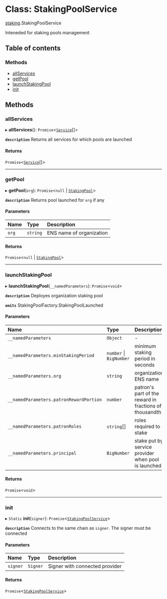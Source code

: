 # Class: StakingPoolService

[staking](../modules/staking.md).StakingPoolService

Inteneded for staking pools management

## Table of contents

### Methods

- [allServices](staking.StakingPoolService.md#allservices)
- [getPool](staking.StakingPoolService.md#getpool)
- [launchStakingPool](staking.StakingPoolService.md#launchstakingpool)
- [init](staking.StakingPoolService.md#init)

## Methods

### allServices

▸ **allServices**(): `Promise`<[`Service`](../modules/staking.md#service)[]\>

**`description`** Returns all services for which pools are launched

#### Returns

`Promise`<[`Service`](../modules/staking.md#service)[]\>

___

### getPool

▸ **getPool**(`org`): `Promise`<``null`` \| [`StakingPool`](staking.StakingPool.md)\>

**`description`** Returns pool launched for `org` if any

#### Parameters

| Name | Type | Description |
| :------ | :------ | :------ |
| `org` | `string` | ENS name of organization |

#### Returns

`Promise`<``null`` \| [`StakingPool`](staking.StakingPool.md)\>

___

### launchStakingPool

▸ **launchStakingPool**(`__namedParameters`): `Promise`<`void`\>

**`description`** Deployes organization staking pool

**`emits`** StakingPoolFactory.StakingPoolLaunched

#### Parameters

| Name | Type | Description |
| :------ | :------ | :------ |
| `__namedParameters` | `Object` | - |
| `__namedParameters.minStakingPeriod` | `number` \| `BigNumber` | minimum staking period in seconds |
| `__namedParameters.org` | `string` | organization ENS name |
| `__namedParameters.patronRewardPortion` | `number` | patron's part of the reward in fractions of thousandth |
| `__namedParameters.patronRoles` | `string`[] | roles required to stake |
| `__namedParameters.principal` | `BigNumber` | stake put by service provider when pool is launched |

#### Returns

`Promise`<`void`\>

___

### init

▸ `Static` **init**(`signer`): `Promise`<[`StakingPoolService`](staking.StakingPoolService.md)\>

**`description`** Connects to the same chain as `signer`. The signer must be connected

#### Parameters

| Name | Type | Description |
| :------ | :------ | :------ |
| `signer` | `Signer` | Signer with connected provider |

#### Returns

`Promise`<[`StakingPoolService`](staking.StakingPoolService.md)\>
